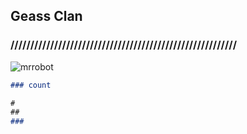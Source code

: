 ## Geass Clan



### /////////////////////////////////////////////////////////

![mrrobot](https://user-images.githubusercontent.com/64652568/98461315-77533c80-21ab-11eb-851f-bfc2bb511513.gif)


```markdown
### count

#
##
### 




```
